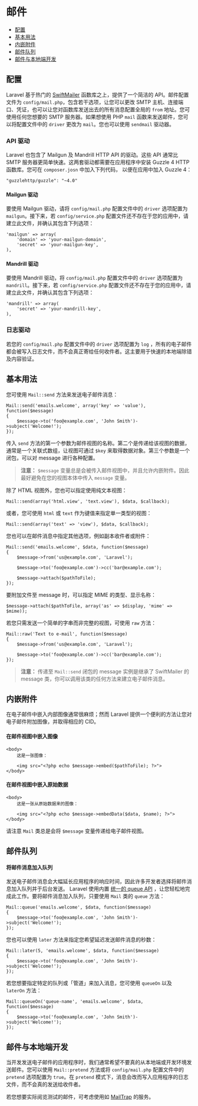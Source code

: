 # 邮件

- [配置](#configuration)
- [基本用法](#basic-usage)
- [内嵌附件](#embedding-inline-attachments)
- [邮件队列](#queueing-mail)
- [邮件与本地端开发](#mail-and-local-development)

<a name="configuration"></a>
## 配置

Laravel 基于热门的 [SwiftMailer](http://swiftmailer.org) 函数库之上，提供了一个简洁的 API。邮件配置文件为 `config/mail.php`，包含若干选项，让您可以更改 SMTP  主机、连接端口、凭证，也可以让您对函数库发送出去的所有消息配置全局的 `from` 地址。您可使用任何您想要的 SMTP 服务器。如果想使用 PHP `mail` 函数来发送邮件，您可以将配置文件中的 `driver` 更改为 `mail`。您也可以使用 `sendmail`  驱动器。

### API 驱动

Laravel 也包含了 Mailgun 及 Mandrill HTTP API 的驱动。这些 API 通常比 SMTP  服务器更简单快速。这两套驱动都需要在应用程序中安装 Guzzle 4 HTTP 函数库。您可在 `composer.josn` 中加入下列代码， 以便在应用中加入 Guzzle 4：

	"guzzlehttp/guzzle": "~4.0"

#### Mailgun 驱动

要使用 Mailgun 驱动，请将 `config/mail.php` 配置文件中的 `driver` 选项配置为 `mailgun`。接下来，若 `config/service.php` 配置文件还不存在于您的应用中，请建立此文件，并确认其包含下列选项：

	'mailgun' => array(
		'domain' => 'your-mailgun-domain',
		'secret' => 'your-mailgun-key',
	),

#### Mandrill 驱动

要使用 Mandrill 驱动，将 `config/mail.php` 配置文件中的 `driver` 选项配置为 `mandrill`。接下来，若 `config/service.php` 配置文件还不存在于您的应用中，请建立此文件，并确认其包含下列选项：

	'mandrill' => array(
		'secret' => 'your-mandrill-key',
	),

### 日志驱动

若您的 `config/mail.php` 配置文件中的 `driver` 选项配置为 `log` ，所有的电子邮件都会被写入日志文件，而不会真正寄给任何收件者。这主要用于快速的本地端除错及内容验证。

<a name="basic-usage"></a>
## 基本用法

您可使用 `Mail::send` 方法来发送电子邮件消息：

	Mail::send('emails.welcome', array('key' => 'value'), function($message)
	{
		$message->to('foo@example.com', 'John Smith')->subject('Welcome!');
	});

传入 `send` 方法的第一个参数为邮件视图的名称。第二个是传递给该视图的数据，通常是一个关联式数组，让视图可通过 `$key` 来取得数据对象。第三个参数是一个闭包，可以对 message 进行各种配置。

> **注意：** `$message` 变量总是会被传入邮件视图中，并且允许内嵌附件。因此最好避免在您的视图本体中传入 `message` 变量。 

除了 HTML 视图外，您也可以指定使用纯文本视图：

	Mail::send(array('html.view', 'text.view'), $data, $callback);

或者，您可使用 `html` 或 `text` 作为键值来指定单一类型的视图：

	Mail::send(array('text' => 'view'), $data, $callback);

您也可以在邮件消息中指定其他选项，例如副本收件者或附件：

	Mail::send('emails.welcome', $data, function($message)
	{
		$message->from('us@example.com', 'Laravel');

		$message->to('foo@example.com')->cc('bar@example.com');

		$message->attach($pathToFile);
	});

要附加文件至 message 时，可以指定 MIME 的类型、显示名称：

	$message->attach($pathToFile, array('as' => $display, 'mime' => $mime));

若您只需发送一个简单的字串而非完整的视图，可使用 `raw` 方法：

	Mail::raw('Text to e-mail', function($message)
	{
		$message->from('us@example.com', 'Laravel');

		$message->to('foo@example.com')->cc('bar@example.com');
	});

> **注意：** 传递至 `Mail::send` 闭包的 message 实例是继承了 SwiftMailer 的 message  类，你可以调用该类的任何方法来建立电子邮件消息。

<a name="embedding-inline-attachments"></a>
## 内嵌附件

在电子邮件中嵌入内部图像通常很麻烦；然而 Laravel 提供一个便利的方法让您对电子邮件附加图像，并取得相应的 CID。

#### 在邮件视图中嵌入图像

	<body>
		这是一张图像：

		<img src="<?php echo $message->embed($pathToFile); ?>">
	</body>

#### 在邮件视图中嵌入原始数据

	<body>
		这是一张从原始数据来的图像：

		<img src="<?php echo $message->embedData($data, $name); ?>">
	</body>

请注意 `Mail` 类总是会将 `$message` 变量传递给电子邮件视图。

<a name="queueing-mail"></a>
## 邮件队列

#### 将邮件消息加入队列

发送电子邮件消息会大幅延长应用程序的响应时间，因此许多开发者选择将邮件消息加入队列并于后台发送。 Laravel  使用内置 [统一的 queue API](/docs/5.0/queues) ，让您轻松地完成此工作。要将邮件消息加入队列，只要使用 `Mail` 类的 `queue` 方法：

	Mail::queue('emails.welcome', $data, function($message)
	{
		$message->to('foo@example.com', 'John Smith')->subject('Welcome!');
	});

您也可以使用 `later` 方法来指定您希望延迟发送邮件消息的秒数：

	Mail::later(5, 'emails.welcome', $data, function($message)
	{
		$message->to('foo@example.com', 'John Smith')->subject('Welcome!');
	});

若您想要指定特定的队列或「管道」来加入消息，您可使用 `queueOn` 以及 `laterOn` 方法：

	Mail::queueOn('queue-name', 'emails.welcome', $data, function($message)
	{
		$message->to('foo@example.com', 'John Smith')->subject('Welcome!');
	});

<a name="mail-and-local-development"></a>
## 邮件与本地端开发

当开发发送电子邮件的应用程序时，我们通常希望不要真的从本地端或开发环境发送邮件。您可以使用 `Mail::pretend` 方法或将 `config/mail.php` 配置文件中的 `pretend` 选项配置为 `true`。在 `pretend`  模式下，消息会改而写入应用程序的日志文件，而不会真的发送给收件者。

若您想要实际阅览测试的邮件，可考虑使用如 [MailTrap](https://mailtrap.io) 的服务。
